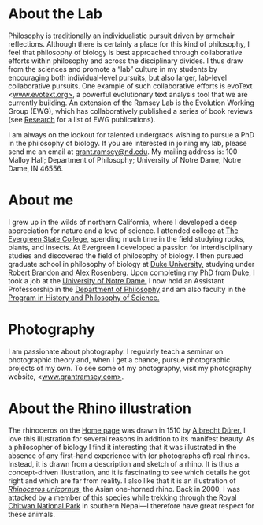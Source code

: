 # About the Lab

Philosophy is traditionally an individualistic pursuit driven by armchair reflections. Although there is certainly a place for this kind of philosophy, I feel that philosophy of biology is best approached through collaborative efforts within philosophy and across the disciplinary divides. I thus draw from the sciences and promote a “lab” culture in my students by encouraging both individual-level pursuits, but also larger, lab-level collaborative pursuits. One example of such collaborative efforts is evoText <www.evotext.org>, a powerful evolutionary text analysis tool that we are currently building. An extension of the Ramsey Lab is the Evolution Working Group (EWG), which has collaboratively published a series of book reviews (see [Research](/research.html) for a list of EWG publications).

I am always on the lookout for talented undergrads wishing to pursue a PhD in the philosophy of biology. If you are interested in joining my lab, please send me an email at grant.ramsey@nd.edu. My mailing address is: 100 Malloy Hall; Department of Philosophy; University of Notre Dame; Notre Dame, IN 46556.


# About me

I grew up in the wilds of northern California, where I developed a deep appreciation for nature and a love of science. I attended college at [The Evergreen State College,](http://www.evergreen.edu/) spending much time in the field studying rocks, plants, and insects. At Evergreen I developed a passion for interdisciplinary studies and discovered the field of philosophy of biology. I then pursued graduate school in philosophy of biology at [Duke University,](http://www.duke.edu) studying under [Robert Brandon](https://fds.duke.edu/db/aas/Philosophy/rbrandon) and [Alex Rosenberg.](http://people.duke.edu/~alexrose/) Upon completing my PhD from Duke, I took a job at the [University of Notre Dame.](http://www.nd.edu/) I now hold an Assistant Professorship in the [Department of Philosophy](http://philosophy.nd.edu/) and am also faculty in the [Program in History and Philosophy of Science.](reilly.nd.edu/history-and-philosophy-of-science/)


# Photography

I am passionate about photography. I regularly teach a seminar on photographic theory and, when I get a chance, pursue photographic projects of my own. To see some of my photography, visit my photography website, <www.grantramsey.com>.


# About the Rhino illustration

The rhinoceros on the [Home page](/) was drawn in 1510 by [Albrecht Dürer.](https://en.wikipedia.org/wiki/Albrecht_D%C3%BCrer) I love this illustration for several reasons in addition to its manifest beauty. As a philosopher of biology I find it interesting that it was illustrated in the absence of any first-hand experience with (or photographs of) real rhinos. Instead, it is drawn from a description and sketch of a rhino. It is thus a concept-driven illustration, and it is fascinating to see which details  he got right and which are far from reality. I also like that it is an illustration of [_Rhinoceros unicornus,_](https://en.wikipedia.org/wiki/Indian_Rhinoceros) the Asian one-horned rhino. Back in 2000, I was attacked by a member of this species while trekking through the [Royal Chitwan National Park](https://en.wikipedia.org/wiki/Chitwan_National_Park) in southern Nepal—I therefore have great respect for these animals.

